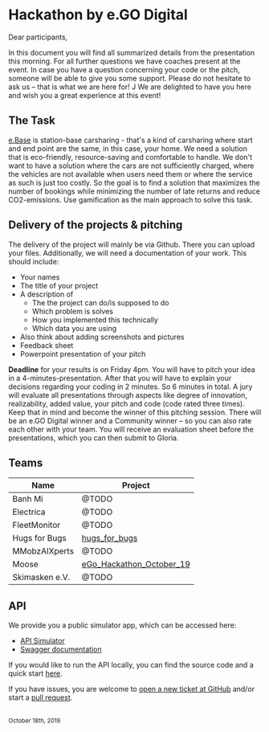 # Hackathon by e.GO Digital

Dear participants,

In this document you will find all summarized details from the presentation this morning. For all further questions we have coaches present at the event. In case you have a question concerning your code or the pitch, someone will be able to give you some support. Please do not hesitate to ask us – that is what we are here for! J We are delighted to have you here and wish you a great experience at this event!

## The Task

[e.Base](https://e-base.e-go-digital.com/) is station-base carsharing - that's a kind of carsharing where start and end point are the same, in this case, your home. We need a solution that is eco-friendly, resource-saving and comfortable to handle. We don't want to have a solution where the cars are not sufficiently charged, where the vehicles are not available when users need them or where the service as such is just too costly. So the goal is to find a solution that maximizes the number of bookings while minimizing the number of late returns and reduce CO2-emissions. Use gamification as the main approach to solve this task.

## Delivery of the projects & pitching

The delivery of the project will mainly be via Github. There you can upload your files. Additionally, we will need a documentation of your work. This should include:

* Your names
* The title of your project
* A description of
  * The the project can do/is supposed to do
  * Which problem is solves
  * How you implemented this technically
  * Which data you are using
* Also think about adding screenshots and pictures
* Feedback sheet
* Powerpoint presentation of your pitch

**Deadline** for your results is on Friday 4pm. You will have to pitch your idea in a 4-minutes-presentation. After that you will have to explain your decisions regarding your coding in 2 minutes. So 6 minutes in total. A jury will evaluate all presentations through aspects like degree of innovation, realizability, added value, your pitch and code (code rated three times). Keep that in mind and become the winner of this pitching session. There will be an e.GO Digital winner and a Community winner – so you can also rate each other with your team. You will receive an evaluation sheet before the presentations, which you can then submit to Gloria. 

## Teams

| Name           | Project |
|----------------|---------|
| Banh Mi        | @TODO   |
| Electrica      | @TODO   |
| FleetMonitor   | @TODO   |
| Hugs for Bugs  | [hugs_for_bugs](https://github.com/vnaidin/hugs_for_bugs) |
| MMobzAIXperts  | @TODO   |
| Moose          | [eGo_Hackathon_October_19](https://github.com/MooseGroup/eGo_Hackathon_October_19) |
| Skimasken e.V. | @TODO   |

## API

We provide you a public simulator app, which can be accessed here:

* [API Simulator](https://ego-vehicle-api.azurewebsites.net/)
* [Swagger documentation](https://ego-vehicle-api.azurewebsites.net/swagger)

If you would like to run the API locally, you can find the source code and a quick start [here](./api).

If you have issues, you are welcome to [open a new ticket at GitHub](https://github.com/egodigital/hackathon/issues) and/or start a [pull request](https://github.com/egodigital/hackathon/pulls).

<br />
<sup>October 18th, 2019</sup>
